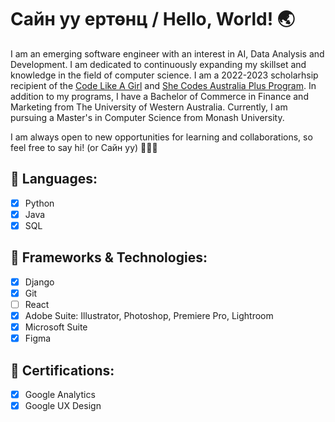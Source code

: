 # Сайн уу ертөнц / Hello, World! 🌏

I am an emerging software engineer with an interest in AI, Data Analysis and Development. I am dedicated to continuously expanding my skillset and knowledge in the field of computer science. I am a 2022-2023 scholarhsip recipient of the [Code Like A Girl](https://www.codelikeagirl.com/) and [She Codes Australia Plus Program](https://shecodes.com.au/blog/introducing-the-she-codes-plus-cohort-for-perth-2022-2023/). In addition to my programs, I have a Bachelor of Commerce in Finance and Marketing from The University of Western Australia. Currently, I am pursuing a Master's in Computer Science from Monash University.

I am always open to new opportunities for learning and collaborations, so feel free to say hi! (or Сайн уу) 🙋🏼‍♀️

## 🐍 Languages:
- [x] Python
- [x] Java
- [x] SQL

## 👾 Frameworks & Technologies: 
- [x] Django
- [x] Git
- [ ] React
- [x] Adobe Suite: Illustrator, Photoshop, Premiere Pro, Lightroom
- [x] Microsoft Suite
- [x] Figma

## 📄 Certifications:
- [x] Google Analytics 
- [x] Google UX Design
